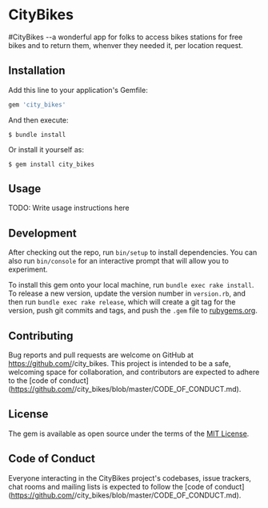 # CityBikes

#CityBikes --a wonderful app for folks to access bikes stations for free bikes and to return them, whenver they needed it, per location request.

## Installation

Add this line to your application's Gemfile:

```ruby
gem 'city_bikes'
```

And then execute:

    $ bundle install

Or install it yourself as:

    $ gem install city_bikes

## Usage

TODO: Write usage instructions here

## Development

After checking out the repo, run `bin/setup` to install dependencies. You can also run `bin/console` for an interactive prompt that will allow you to experiment.

To install this gem onto your local machine, run `bundle exec rake install`. To release a new version, update the version number in `version.rb`, and then run `bundle exec rake release`, which will create a git tag for the version, push git commits and tags, and push the `.gem` file to [rubygems.org](https://rubygems.org).

## Contributing

Bug reports and pull requests are welcome on GitHub at https://github.com/<github username>/city_bikes. This project is intended to be a safe, welcoming space for collaboration, and contributors are expected to adhere to the [code of conduct](https://github.com/<github username>/city_bikes/blob/master/CODE_OF_CONDUCT.md).


## License 

The gem is available as open source under the terms of the [MIT License](https://opensource.org/licenses/MIT).

## Code of Conduct

Everyone interacting in the CityBikes project's codebases, issue trackers, chat rooms and mailing lists is expected to follow the [code of conduct](https://github.com/<github username>/city_bikes/blob/master/CODE_OF_CONDUCT.md).
